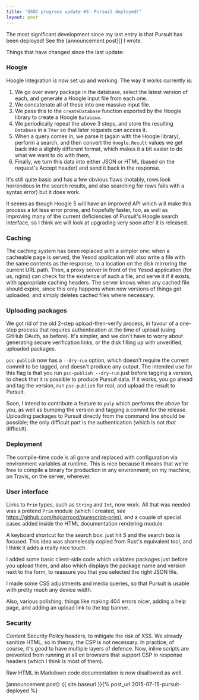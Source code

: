 ```yaml
---
title: 'GSOC progress update #3: Pursuit deployed!'
layout: post
---
```


The most significant development since my last entry is that Pursuit has been
deployed! See the [announcement post][] I wrote.

Things that have changed since the last update:

### Hoogle

Hoogle integration is now set up and working. The way it works currently is:

1. We go over every package in the database, select the latest version of
   each, and generate a Hoogle input file from each one.
2. We concatenate all of these into one massive input file.
3. We pass this to the `createDatabase` function exported by the Hoogle
   library to create a Hoogle `Database`.
4. We periodically repeat the above 3 steps, and store the resulting `Database`
   in a `TVar` so that later requests can access it.
5. When a query comes in, we parse it (again with the Hoogle library),
   perform a search, and then convert the `Hoogle.Result` values we get back
   into a slightly different format, which makes it a bit easier to do what we
   want to do with them,
6. Finally, we turn this data into either JSON or HTML (based on the
   request's Accept header) and send it back in the response.

It's still quite basic and has a few obvious flaws (notably, rows look
horrendous in the search results, and also searching for rows fails with a
syntax error) but it does work.

It seems as though Hoogle 5 will have an improved API which will make this
process a lot less error prone, and hopefully faster, too, as well as improving
many of the current deficiencies of Pursuit's Hoogle search interface, so I
think we will look at upgrading very soon after it is released.

### Caching

The caching system has been replaced with a simpler one: when a cacheable
page is served, the Yesod application will also write a file with the same
contents as the response, to a location on the disk mirroring the current URL
path. Then, a proxy server in front of the Yesod application (for us, nginx)
can check for the existence of such a file, and serve it if it exists, with
appropriate caching headers. The server knows when any cached file should
expire, since this only happens when new versions of things get uploaded, and
simply deletes cached files where necessary.

### Uploading packages

We got rid of the old 2-step upload-then-verify process, in favour of a
one-step process that requires authentication at the time of upload (using
GitHub OAuth, as before). It's simpler, and we don't have to worry about
generating secure verification links, or the disk filling up with unverified,
uploaded packages.

`psc-publish` now has a `--dry-run` option, which doesn't require the current
commit to be tagged, and doesn't produce any output. The intended use for this
flag is that you run `psc-publish --dry-run` just before tagging a version, to
check that it is possible to produce Pursuit data. If it works, you go ahead
and tag the version, run `psc-publish` for real, and upload the result to
Pursuit.

Soon, I intend to contribute a feature to `pulp` which performs the above for
you, as well as bumping the version and tagging a commit for the release.
Uploading packages to Pursuit directly from the command line should be
possible; the only difficult part is the authentication (which is not *that*
difficult).

### Deployment

The compile-time code is all gone and replaced with configuration via
environment variables at runtime. This is nice because it means that we're free
to compile a binary for production in any environment; on my machine, on
Travis, on the server, wherever.

### User interface

Links to `Prim` types, such as `String` and `Int`, now work. All that was
needed was a pretend `Prim` module (which I created, see
<https://github.com/hdgarrood/purescript-prim>), and a couple of special cases
added inside the HTML documentation rendering module.

A keyboard shortcut for the search box: just hit S and the search box is
focused. This idea was shamelessly copied from Rust's equivalent tool, and I
think it adds a really nice touch.

I added some basic client-side code which validates packages just before you
upload them, and also which displays the package name and version next to the
form, to reassure you that you selected the right JSON file.

I made some CSS adjustments and media queries, so that Pursuit is usable with
pretty much any device width.

Also, various polishing; things like making 404 errors nicer, adding a help
page, and adding an upload link to the top banner.

### Security

Content Security Policy headers, to mitigate the risk of XSS. We already
sanitize HTML, so in theory, the CSP is not necessary. In practice, of course,
it's good to have multiple layers of defence. Now, inline scripts are prevented
from running at all on browsers that support CSP in response headers (which I
think is most of them).

Raw HTML in Markdown code documentation is now disallowed as well.

[announcement post]: {{ site.baseurl }}{% post_url 2015-07-15-pursuit-deployed %}
